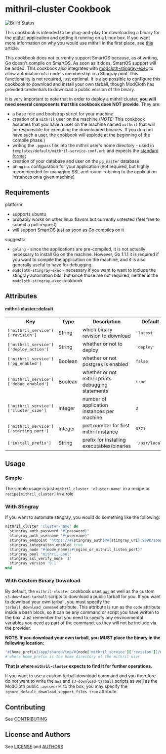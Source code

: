mithril-cluster Cookbook
========================

[![Build Status](https://travis-ci.org/modcloth-cookbooks/mithril-cluster.png?branch=master)](https://travis-ci.org/modcloth-cookbooks/mithril-cluster)

This cookbook is intended to be plug-and-play for downloading a binary
for the [mithril](https://github.com/modcloth-labs/mithril) application
and getting it running on a Linux box.  If you want more information on
why you would use mithril in the first place, see
[this](http://rafecolton.github.io/other/2013-07-08-mithril-not-just-for-dwarves-anymore.html)
article.

This cookbook does not currently
support SmartOS because, as of writing, Go doesn't compile on SmartOS.
As soon as it does, SmartOS support will be added.  This cookbook also
integrates with
[modcloth-stingray-exec](https://github.com/modcloth-cookbooks/modcloth-stingray-exec)
to allow automation of a node's membership in a Stingray pool.  This
functionality is not required, just optional.  It is also possible to
configure this cookbook to download and install your own tarball, though
ModCloth has provided credentials to download a public version of the
binary.

It is very important to note that in order to deploy a mithril cluster,
**you will need several components that this cookbook does NOT
provide**.  They are:

* a base role and bootstrap script for your machine
* creation of a `mithril` user on the machine (*NOTE:* This cookbook
  assumes that you have a user on the machine named `mithril` that will
be responsible for executing the downloaded binaries.  If you don not
have such a user, the cookbook will explode at the beginning of the
compile phase.)
* writing the `.pgpass` file into the mithril user's home directory -
  used in `templates/default/mithril-service-conf.erb` and expects the
[standard
format](http://www.postgresql.org/docs/9.1/static/libpq-pgpass.html)
* creation of your database and user on the `pg_master` database
* an `nginx` configuration for your application (not required, but
  highly recommended for managing SSL and round-robining to the
application instances on a given machine)

Requirements
------------

platform:

* supports ubuntu
* probably works on other linux flavors but currently untested (feel
  free to submit a pull request)
* will support SmartOS just as soon as Go compiles on it

suggests:

* `golang` - since the applications are pre-compiled, it is not actually
  necessary to install Go on the machine.  However, Go 1.1.1 it is required if
you want to compile the application on the machine, and it is also
generally useful to have for debugging.
* `modcloth-stingray-exec` - necessary if you want to want to include
  the stingray automation bits, but since those are not required,
neither is the `modcloth-stingray-exec` cookbook

Attributes
----------

#### mithril-cluster::default
<table>
  <tr>
    <th>Key</th>
    <th>Type</th>
    <th>Description</th>
    <th>Default</th>
  </tr>
  <tr>
    <td><tt>['mithril_service']['revision']</tt></td>
    <td>String</td>
    <td>which binary revision to download</td>
    <td><tt>'latest'</tt></td>
  </tr>
  <tr>
    <td><tt>['mithril_service']['deploy_action']</tt></td>
    <td>String</td>
    <td>whether or not to deploy</td>
    <td><tt>'deploy'</tt></td>
  </tr>
  <tr>
    <td><tt>['mithril_service']['pg_enabled']</tt></td>
    <td>Boolean</td>
    <td>whether or not postgres is enabled</td>
    <td><tt>false</tt></td>
  </tr>
  <tr>
    <td><tt>['mithril_service']['debug_enabled']</tt></td>
    <td>Boolean</td>
    <td>whether or not mithril prints debugging statements</td>
    <td><tt>true</tt></td>
  </tr>
  <tr>
    <td><tt>['mithril_service']['cluster_size']</tt></td>
    <td>Integer</td>
    <td>number of application instances per machine</td>
    <td><tt>2</tt></td>
  </tr>
  <tr>
    <td><tt>['mithril_service']['starting_port']</tt></td>
    <td>Integer</td>
    <td>port number for first mithril instance</td>
    <td><tt>8371</tt></td>
  </tr>
  <tr>
    <td><tt>['install_prefix']</tt></td>
    <td>String</td>
    <td>prefix for installing executables/binaries</td>
    <td><tt>'/usr/local'</tt></td>
  </tr>
</table>

Usage
-----

### Simple

The simple usage is just `mithril_cluster 'cluster-name'` in a recipe or
`recipe[mithril_cluster]` in a role

### With Stingray

If you want to automate stingray, you would do something like the
following:

```ruby
mithril_cluster 'cluster-name' do
  stingray_auth_password "#{password}"
  stingray_auth_username "#{username}"
  stingray_endpoint "https://#{stingray_auth}@#{stingray_uri}:9090/soap"
  stingray_integraiton_enabled true
  stingray_node "#{node_name}:#{nginx_or_mithril_listen_port}"
  stingray_pool "mithril_pool"
  stingray_ssl_verify_none '1'
  stingray_version '9.1'
end
```

### With Custom Binary Download

By default, the `mithril-cluster` cookbook uses
[`aws`](https://github.com/timkay/aws) as well as the custom
`s3-download-tarball` scripts to download a public tarball for you.  If
you want to download your own tarball, you must specify the
`tarball_download_command` attribute.  This attribute is run as the
`code` attribute inside a bash block, so it can be any command or script
you have written to the box.  Just remember that you need to specify any
environmental variables you need as part of the command, as they will
not be include via the provider.

**NOTE: If you download your own tarball, you MUST place the binary in the
following location:**

```ruby
"#{home_prefix}/app/shared/tmp/#{node['mithril_service']['revision']}/mithril/mithril-server"
# where home_prefix is the home directory of the mithril user
```
**That is where `mithril-cluster` expects to find it for further
operations.**

If you want to use a custom tarball download command and you therefore
do not want to write the `aws` and `s3-download-tarball` scripts as well
as the ModCloth public `.awssecret` to the box, you may specify the
`ignore_default_download_support_files true` attribute.

Contributing
------------

See [CONTRIBUTING](CONTRIBUTING.md)

License and Authors
-------------------

See [LICENSE](LICENSE.txt) and [AUTHORS](AUTHORS.md)
